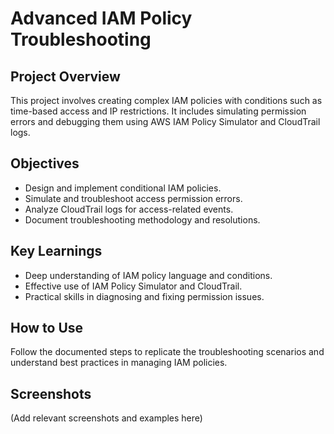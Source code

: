 # Advanced IAM Policy Troubleshooting

## Project Overview
This project involves creating complex IAM policies with conditions such as time-based access and IP restrictions. It includes simulating permission errors and debugging them using AWS IAM Policy Simulator and CloudTrail logs.

## Objectives
- Design and implement conditional IAM policies.
- Simulate and troubleshoot access permission errors.
- Analyze CloudTrail logs for access-related events.
- Document troubleshooting methodology and resolutions.

## Key Learnings
- Deep understanding of IAM policy language and conditions.
- Effective use of IAM Policy Simulator and CloudTrail.
- Practical skills in diagnosing and fixing permission issues.

## How to Use
Follow the documented steps to replicate the troubleshooting scenarios and understand best practices in managing IAM policies.

## Screenshots
(Add relevant screenshots and examples here)
